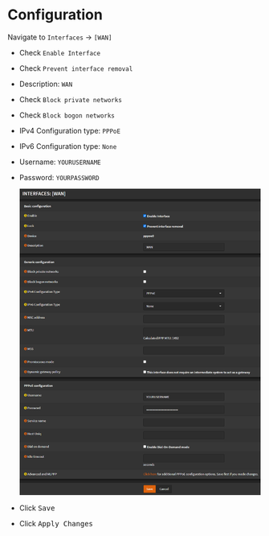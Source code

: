# Configuration

Navigate to `Interfaces` -> `[WAN]`

- Check `Enable Interface`
- Check `Prevent interface removal`
- Description: `WAN`
- Check `Block private networks`
- Check `Block bogon networks`
- IPv4 Configuration type: `PPPoE`
- IPv6 Configuration type: `None`
- Username: `YOURUSERNAME`
- Password: `YOURPASSWORD`

  ![pppoe-config](img/pppoe-config.png)

- Click <kbd>Save</kbd>
- Click <kbd>Apply Changes</kbd>
